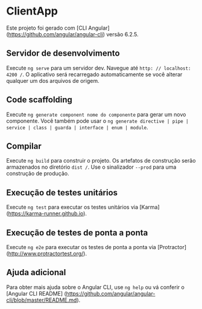 # ClientApp

Este projeto foi gerado com [CLI Angular] (https://github.com/angular/angular-cli) versão 6.2.5.

## Servidor de desenvolvimento

Execute `ng serve` para um servidor dev. Navegue até `http: // localhost: 4200 /`. O aplicativo será recarregado automaticamente se você alterar qualquer um dos arquivos de origem.

## Code scaffolding

Execute `ng generate component nome do componente` para gerar um novo componente. Você também pode usar o `ng generate directive | pipe | service | class | guarda | interface | enum | module`.

## Compilar

Execute `ng build` para construir o projeto. Os artefatos de construção serão armazenados no diretório `dist /`. Use o sinalizador `--prod` para uma construção de produção.

## Execução de testes unitários

Execute `ng test` para executar os testes unitários via [Karma] (https://karma-runner.github.io).

## Execução de testes de ponta a ponta

Execute `ng e2e` para executar os testes de ponta a ponta via [Protractor] (http://www.protractortest.org/).

## Ajuda adicional

Para obter mais ajuda sobre o Angular CLI, use `ng help` ou vá conferir o [Angular CLI README] (https://github.com/angular/angular-cli/blob/master/README.md).
